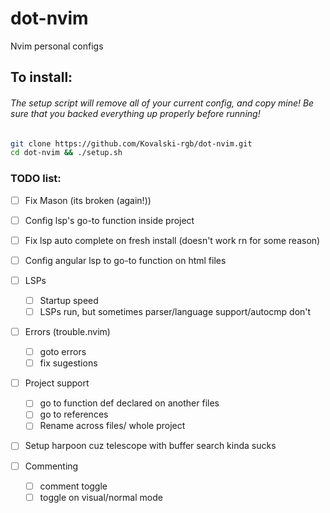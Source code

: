 # dot-nvim
Nvim personal configs

## To install:

###### The setup script will remove all of your current config, and copy mine! Be sure that you backed everything up properly before running!
```sh
git clone https://github.com/Kovalski-rgb/dot-nvim.git
cd dot-nvim && ./setup.sh
```

### TODO list:
 - [ ] Fix Mason (its broken (again!))
 - [ ] Config lsp's go-to function inside project
 - [ ] Fix lsp auto complete on fresh install (doesn't work rn for some reason)
 - [ ] Config angular lsp to go-to function on html files


 - [ ] LSPs
    - [ ] Startup speed
    - [ ] LSPs run, but sometimes parser/language support/autocmp don't
 - [ ] Errors (trouble.nvim)
    - [ ] goto errors
    - [ ] fix sugestions
 - [ ] Project support
    - [ ] go to function def declared on another files
    - [ ] go to references
    - [ ] Rename across files/ whole project

 - [ ] Setup harpoon cuz telescope with buffer search kinda sucks

 - [ ] Commenting
    - [ ] comment toggle
    - [ ] toggle on visual/normal mode
